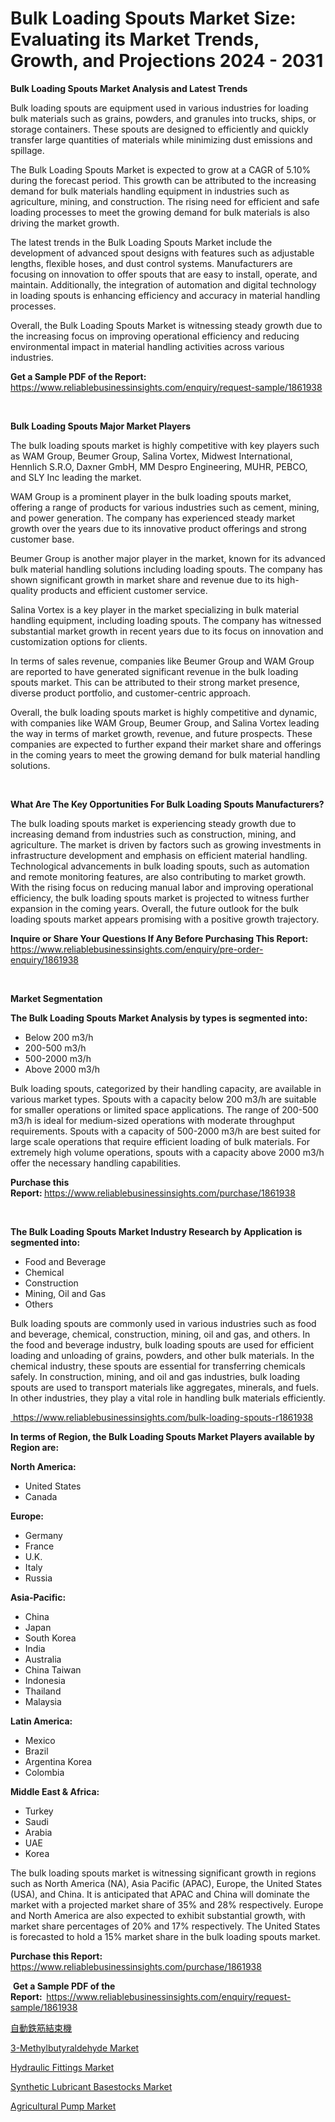 <p><h1>Bulk Loading Spouts Market Size: Evaluating its Market Trends, Growth, and Projections 2024 - 2031</h1></p><p><strong>Bulk Loading Spouts Market Analysis and Latest Trends</strong></p>
<p><p>Bulk loading spouts are equipment used in various industries for loading bulk materials such as grains, powders, and granules into trucks, ships, or storage containers. These spouts are designed to efficiently and quickly transfer large quantities of materials while minimizing dust emissions and spillage.</p><p>The Bulk Loading Spouts Market is expected to grow at a CAGR of 5.10% during the forecast period. This growth can be attributed to the increasing demand for bulk materials handling equipment in industries such as agriculture, mining, and construction. The rising need for efficient and safe loading processes to meet the growing demand for bulk materials is also driving the market growth.</p><p>The latest trends in the Bulk Loading Spouts Market include the development of advanced spout designs with features such as adjustable lengths, flexible hoses, and dust control systems. Manufacturers are focusing on innovation to offer spouts that are easy to install, operate, and maintain. Additionally, the integration of automation and digital technology in loading spouts is enhancing efficiency and accuracy in material handling processes.</p><p>Overall, the Bulk Loading Spouts Market is witnessing steady growth due to the increasing focus on improving operational efficiency and reducing environmental impact in material handling activities across various industries.</p></p>
<p><strong>Get a Sample PDF of the Report:&nbsp;</strong> <a href="https://www.reliablebusinessinsights.com/enquiry/request-sample/1861938">https://www.reliablebusinessinsights.com/enquiry/request-sample/1861938</a></p>
<p>&nbsp;</p>
<p><strong>Bulk Loading Spouts Major Market Players</strong></p>
<p><p>The bulk loading spouts market is highly competitive with key players such as WAM Group, Beumer Group, Salina Vortex, Midwest International, Hennlich S.R.O, Daxner GmbH, MM Despro Engineering, MUHR, PEBCO, and SLY Inc leading the market. </p><p>WAM Group is a prominent player in the bulk loading spouts market, offering a range of products for various industries such as cement, mining, and power generation. The company has experienced steady market growth over the years due to its innovative product offerings and strong customer base. </p><p>Beumer Group is another major player in the market, known for its advanced bulk material handling solutions including loading spouts. The company has shown significant growth in market share and revenue due to its high-quality products and efficient customer service. </p><p>Salina Vortex is a key player in the market specializing in bulk material handling equipment, including loading spouts. The company has witnessed substantial market growth in recent years due to its focus on innovation and customization options for clients. </p><p>In terms of sales revenue, companies like Beumer Group and WAM Group are reported to have generated significant revenue in the bulk loading spouts market. This can be attributed to their strong market presence, diverse product portfolio, and customer-centric approach. </p><p>Overall, the bulk loading spouts market is highly competitive and dynamic, with companies like WAM Group, Beumer Group, and Salina Vortex leading the way in terms of market growth, revenue, and future prospects. These companies are expected to further expand their market share and offerings in the coming years to meet the growing demand for bulk material handling solutions.</p></p>
<p>&nbsp;</p>
<p><strong>What Are The Key Opportunities For Bulk Loading Spouts Manufacturers?</strong></p>
<p><p>The bulk loading spouts market is experiencing steady growth due to increasing demand from industries such as construction, mining, and agriculture. The market is driven by factors such as growing investments in infrastructure development and emphasis on efficient material handling. Technological advancements in bulk loading spouts, such as automation and remote monitoring features, are also contributing to market growth. With the rising focus on reducing manual labor and improving operational efficiency, the bulk loading spouts market is projected to witness further expansion in the coming years. Overall, the future outlook for the bulk loading spouts market appears promising with a positive growth trajectory.</p></p>
<p><strong>Inquire or Share Your Questions If Any Before Purchasing This Report:</strong> <a href="https://www.reliablebusinessinsights.com/enquiry/pre-order-enquiry/1861938">https://www.reliablebusinessinsights.com/enquiry/pre-order-enquiry/1861938</a></p>
<p>&nbsp;</p>
<p><strong>Market Segmentation</strong></p>
<p><strong>The Bulk Loading Spouts Market Analysis by types is segmented into:</strong></p>
<p><ul><li>Below 200 m3/h</li><li>200-500 m3/h</li><li>500-2000 m3/h</li><li>Above 2000 m3/h</li></ul></p>
<p><p>Bulk loading spouts, categorized by their handling capacity, are available in various market types. Spouts with a capacity below 200 m3/h are suitable for smaller operations or limited space applications. The range of 200-500 m3/h is ideal for medium-sized operations with moderate throughput requirements. Spouts with a capacity of 500-2000 m3/h are best suited for large scale operations that require efficient loading of bulk materials. For extremely high volume operations, spouts with a capacity above 2000 m3/h offer the necessary handling capabilities.</p></p>
<p><strong>Purchase this Report:&nbsp;</strong><a href="https://www.reliablebusinessinsights.com/purchase/1861938">https://www.reliablebusinessinsights.com/purchase/1861938</a></p>
<p>&nbsp;</p>
<p><strong>The Bulk Loading Spouts Market Industry Research by Application is segmented into:</strong></p>
<p><ul><li>Food and Beverage</li><li>Chemical</li><li>Construction</li><li>Mining, Oil and Gas</li><li>Others</li></ul></p>
<p><p>Bulk loading spouts are commonly used in various industries such as food and beverage, chemical, construction, mining, oil and gas, and others. In the food and beverage industry, bulk loading spouts are used for efficient loading and unloading of grains, powders, and other bulk materials. In the chemical industry, these spouts are essential for transferring chemicals safely. In construction, mining, and oil and gas industries, bulk loading spouts are used to transport materials like aggregates, minerals, and fuels. In other industries, they play a vital role in handling bulk materials efficiently.</p></p>
<p><a href="https://www.reliablebusinessinsights.com/bulk-loading-spouts-r1861938">&nbsp;https://www.reliablebusinessinsights.com/bulk-loading-spouts-r1861938</a></p>
<p><strong>In terms of Region, the Bulk Loading Spouts Market Players available by Region are:</strong></p>
<p>
    <p> <strong> North America: </strong>
        <ul>
            <li>United States</li>
            <li>Canada</li>
        </ul>
        </p> 
    <p> <strong> Europe: </strong>
        <ul>
            <li>Germany</li>
            <li>France</li>
            <li>U.K.</li>
            <li>Italy</li>
            <li>Russia</li>
        </ul>
        </p> 
    <p> <strong> Asia-Pacific: </strong>
        <ul>
            <li>China</li>
            <li>Japan</li>
            <li>South Korea</li>
            <li>India</li>
            <li>Australia</li>
            <li>China Taiwan</li>
            <li>Indonesia</li>
            <li>Thailand</li>
            <li>Malaysia</li>
        </ul>
        </p> 
    <p> <strong> Latin America: </strong>
        <ul>
            <li>Mexico</li>
            <li>Brazil</li>
            <li>Argentina Korea</li>
            <li>Colombia</li>
        </ul>
        </p> 
    <p> <strong> Middle East & Africa: </strong>
        <ul>
            <li>Turkey</li>
            <li>Saudi</li>
            <li>Arabia</li>
            <li>UAE</li>
            <li>Korea</li>
        </ul>
    </p>
    </p>
<p><p>The bulk loading spouts market is witnessing significant growth in regions such as North America (NA), Asia Pacific (APAC), Europe, the United States (USA), and China. It is anticipated that APAC and China will dominate the market with a projected market share of 35% and 28% respectively. Europe and North America are also expected to exhibit substantial growth, with market share percentages of 20% and 17% respectively. The United States is forecasted to hold a 15% market share in the bulk loading spouts market.</p></p>
<p><strong>Purchase this Report: </strong><a href="https://www.reliablebusinessinsights.com/purchase/1861938">https://www.reliablebusinessinsights.com/purchase/1861938</a></p>
<p>&nbsp;<strong>Get a Sample PDF of the Report:&nbsp;&nbsp;</strong><a href="https://www.reliablebusinessinsights.com/enquiry/request-sample/1861938">https://www.reliablebusinessinsights.com/enquiry/request-sample/1861938</a></p>
<p><strong></strong></p>
<p><p><a href="https://medium.com/@dressleredward/%E8%87%AA%E5%8B%95%E9%89%84%E7%AD%8B%E7%B6%81%E3%82%81%E6%A9%9F%E3%81%AE%E5%B8%82%E5%A0%B4%E5%B1%95%E6%9C%9B%E3%81%A82024%E5%B9%B4%E3%81%8B%E3%82%892031%E5%B9%B4%E3%81%BE%E3%81%A7%E3%81%AE%E4%BA%88%E6%B8%AC-0c6cbd7397a5">自動鉄筋結束機</a></p><p><a href="https://medium.com/@anggimontokjleb_6541/3-methylbutyraldehyde-market-size-share-trends-analysis-report-by-end-use-flavors-and-728fcdb5d46b">3-Methylbutyraldehyde Market</a></p><p><a href="https://github.com/gcimaudf65/Market-Research-Report-List-2/blob/main/hydraulic-fittings-market.md">Hydraulic Fittings Market</a></p><p><a href="https://medium.com/@max.sanderson5645/global-synthetic-lubricant-basestocks-market-trends-insights-into-growth-opportunities-and-55acd5ffa7b7">Synthetic Lubricant Basestocks Market</a></p><p><a href="https://github.com/dmmanir420/Market-Research-Report-List-2/blob/main/agricultural-pump-market.md">Agricultural Pump Market</a></p></p>